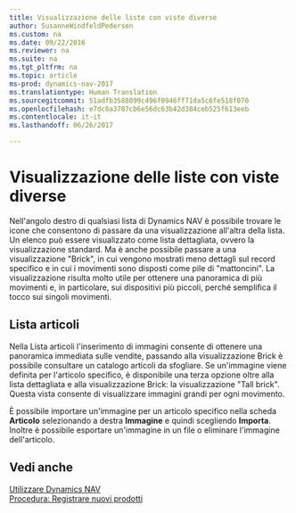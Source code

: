```yaml
---
title: Visualizzazione delle liste con viste diverse
author: SusanneWindfeldPedersen
ms.custom: na
ms.date: 09/22/2016
ms.reviewer: na
ms.suite: na
ms.tgt_pltfrm: na
ms.topic: article
ms-prod: dynamics-nav-2017
ms.translationtype: Human Translation
ms.sourcegitcommit: 51adfb3588099c496f0946ff71da5c6fe518f070
ms.openlocfilehash: e7dc8a3707cb6e56dc63b42d384ceb525f613eeb
ms.contentlocale: it-it
ms.lasthandoff: 06/26/2017

---
```


# <a name="displaying-lists-in-different-views"></a>Visualizzazione delle liste con viste diverse
Nell'angolo destro di qualsiasi lista di Dynamics NAV è possibile trovare le icone che consentono di passare da una visualizzazione all'altra della lista. Un elenco può essere visualizzato come lista dettagliata, ovvero la visualizzazione standard. Ma è anche possibile passare a una visualizzazione "Brick", in cui vengono mostrati meno dettagli sul record specifico e in cui i movimenti sono disposti come pile di "mattoncini". La visualizzazione risulta molto utile per ottenere una panoramica di più movimenti e, in particolare, sui dispositivi più piccoli, perché semplifica il tocco sui singoli movimenti.

## <a name="items-list"></a>Lista articoli
Nella Lista articoli l'inserimento di immagini consente di ottenere una panoramica immediata sulle vendite, passando alla visualizzazione Brick è possibile consultare un catalogo articoli da sfogliare. Se un'immagine viene definita per l'articolo specifico, è disponibile una terza opzione oltre alla lista dettagliata e alla visualizzazione Brick: la visualizzazione "Tall brick". Questa vista consente di visualizzare immagini grandi per ogni movimento.

È possibile importare un'immagine per un articolo specifico nella scheda **Articolo** selezionando a destra **Immagine** e quindi scegliendo **Importa**. Inoltre è possibile esportare un'immagine in un file o eliminare l'immagine dell'articolo.  

## <a name="see-also"></a>Vedi anche
[Utilizzare Dynamics NAV](ui-work-product.md)  
[Procedura: Registrare nuovi prodotti](inventory-how-register-new-products.md)  

